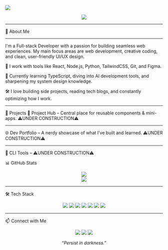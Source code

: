 <!-- Profile Banner -->
<img src="https://capsule-render.vercel.app/api?type=rect&color=0:0e0e52,100:2e2e9e&height=120&section=header&text=Hi%20there,%20I'm%20Maxwell%20👨‍💻&fontSize=30&fontColor=ffffff" />

<p align="center">
  <img src="https://readme-typing-svg.demolab.com?font=Fira+Code&weight=500&pause=1000&color=2ED2FF&center=true&vCenter=true&lines=Full-stack+Developer;Tech+Tinkerer;Lifelong+Learner" />
</p>

---

🧠  About Me <hr>
I'm a Full-stack Developer with a passion for building seamless web experiences. My main focus areas are web development, creative coding, and clean, user-friendly UI/UX design.

🔧 I work with tools like React, Node.js, Python, TailwindCSS, Git, and Figma.

🚀 Currently learning TypeScript, diving into AI development tools, and sharpening my system design knowledge.

🛠️ I love building side projects, reading tech blogs, and constantly optimizing how I work.

<hr>
🚀 Projects
🧰 Project Hub – Central place for reusable components & mini-apps.  ⚠️UNDER CONSTRUCTION⚠️
 <hr>
🌐 Dev Portfolio – A nerdy showcase of what I’ve built and learned. ⚠️UNDER CONSTRUCTION⚠️
 <hr>
🤖 CLI Tools – ⚠️UNDER CONSTRUCTION⚠️

📊 GitHub Stats
<p align="center"> <img src="https://github-readme-stats.vercel.app/api?username=powwwy&show_icons=true&theme=radical&hide_title=true&hide_border=true" /> <br> <img src="https://streak-stats.demolab.com?user=powwwy&theme=radical&hide_border=true" />
 </p>
<hr>
🛠️ Tech Stack
<p align="center"> <img src="https://img.shields.io/badge/-JavaScript-black?style=flat-square&logo=javascript" /> <img src="https://img.shields.io/badge/-TypeScript-black?style=flat-square&logo=typescript" /> <img src="https://img.shields.io/badge/-React-black?style=flat-square&logo=react" /> <img src="https://img.shields.io/badge/-Node.js-black?style=flat-square&logo=node.js" /> <img src="https://img.shields.io/badge/-Python-black?style=flat-square&logo=python" /> <img src="https://img.shields.io/badge/-TailwindCSS-black?style=flat-square&logo=tailwindcss" /> <img src="https://img.shields.io/badge/-Figma-black?style=flat-square&logo=figma" /> </p>
<hr>
📫 Connect with Me
<p align="center"> <a href="https://github.com/powwwy"><img src="https://img.shields.io/badge/GitHub-181717?style=flat-square&logo=github" /></a> <a href="(https://www.linkedin.com/in/maxwell-k-2429972a0/)"><img src="https://img.shields.io/badge/LinkedIn-0A66C2?style=flat-square&logo=linkedin" /></a> <a href="mailto:maxwellk750@gmail.com"><img src="https://img.shields.io/badge/Email-D14836?style=flat-square&logo=gmail&logoColor=white" /></a> </p>
<p align="center"> <em>“Persist in darkness.” </em> </p> 
